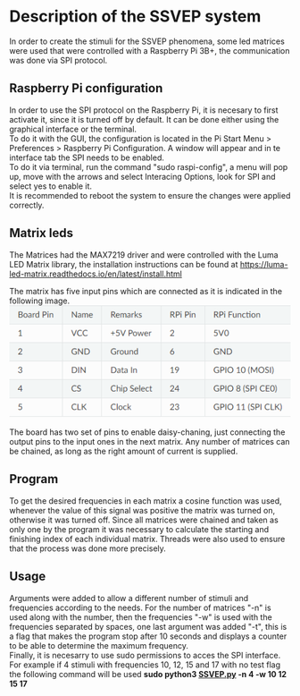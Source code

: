 # Description of the SSVEP system
In order to create the stimuli for the SSVEP phenomena, some led matrices were used that were controlled with a
Raspberry Pi 3B+, the communication was done via SPI protocol.  

## Raspberry Pi configuration
In order to use the SPI protocol on the Raspberry Pi, it is necesary to first activate it, since it is turned off
by default. It can be done either using the graphical interface or the terminal.  
To do it with the GUI, the configuration is located in the Pi Start Menu > Preferences > Raspberry Pi Configuration.
A window will appear and in te interface tab the SPI needs to be enabled.  
To do it via terminal, run the command "sudo raspi-config", a menu will pop up, move with the arrows and select 
Interacing Options, look for SPI and select yes to enable it.  
It is recommended to reboot the system to ensure the changes were applied correctly.  

## Matrix leds
The Matrices had the MAX7219 driver and were controlled with the Luma LED Matrix library, the installation instructions
can be found at https://luma-led-matrix.readthedocs.io/en/latest/install.html  

The matrix has five input pins which are connected as it is indicated in the following image.  
![Matrix connection with Raspberry](../Reference%20images/MatrixConnection.png)  

The board has two set of pins to enable daisy-chaning, just connecting the output pins to the input ones in the next matrix. Any number of matrices can be chained, as long as the right amount of current is supplied.

## Program
To get the desired frequencies in each matrix a cosine function was used, whenever the value of this signal was positive
the matrix was turned on, otherwise it was turned off. Since all matrices were chained and taken as only one by the program it was necessary to calculate the starting and finishing index of each individual matrix. Threads were also used to ensure that the process was done more precisely.

## Usage
Arguments were added to allow a different number of stimuli and frequencies according to the needs. For the number of matrices "-n" is used along with the number, then the frequencies "-w" is used with the frequencies separated by spaces, one last argument was added "-t", this is a flag that makes the program stop after 10 seconds and displays a counter to be able to determine the maximum frequency.  
Finally, it is necesarry to use sudo permissions to acces the SPI interface.  
For example if 4 stimuli with frequencies 10, 12, 15 and 17 with no test flag the following command will be used **sudo python3 [SSVEP.py](SSVEP.py) -n 4 -w 10 12 15 17**
